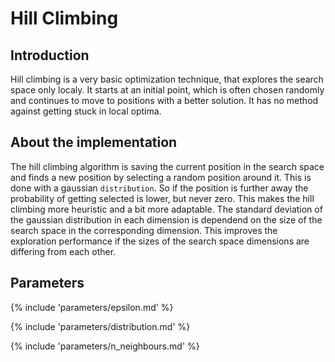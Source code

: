 # Hill Climbing


## Introduction

Hill climbing is a very basic optimization technique, that explores the search space only localy. It starts at an initial point, which is often chosen randomly and continues to move to positions with a better solution. It has no method against getting stuck in local optima.



## About the implementation

The hill climbing algorithm is saving the current position in the search space and finds a new position by selecting a random position around it. This is done with a gaussian `distribution`. So if the position is further away the probability of getting selected is lower, but never zero. This makes the hill climbing more heuristic and a bit more adaptable. The standard deviation of the gaussian distribution in each dimension is dependend on the size of the search space in the corresponding dimension. This improves the exploration performance if the sizes of the search space dimensions are differing from each other.



## Parameters

{% include 'parameters/epsilon.md' %}

{% include 'parameters/distribution.md' %}

{% include 'parameters/n_neighbours.md' %}

